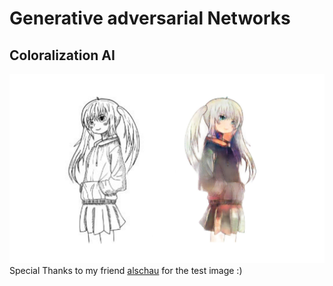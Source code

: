 # Generative adversarial Networks

## Coloralization AI
![](./readme/GAN_color.PNG)
Special Thanks to my friend [alschau](https://github.com/alschau) for the test image :)

